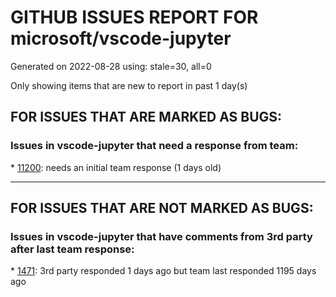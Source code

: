 
# GITHUB ISSUES REPORT FOR microsoft/vscode-jupyter


Generated on 2022-08-28 using: stale=30, all=0


Only showing items that are new to report in past 1 day(s)


## FOR ISSUES THAT ARE MARKED AS BUGS:


### Issues in vscode-jupyter that need a response from team:


\* [11200](https://github.com/microsoft/vscode-jupyter/issues/11200 "jupyter can't export PDF"): needs an initial team response (1 days old)

---

## FOR ISSUES THAT ARE NOT MARKED AS BUGS:


### Issues in vscode-jupyter that have comments from 3rd party after last team response:


\* [1471](https://github.com/microsoft/vscode-jupyter/issues/1471 "Auto-detect code blocks around the cursor location. Shift-enter executes the entire block"): 3rd party responded 1 days ago but team last responded 1195 days ago
